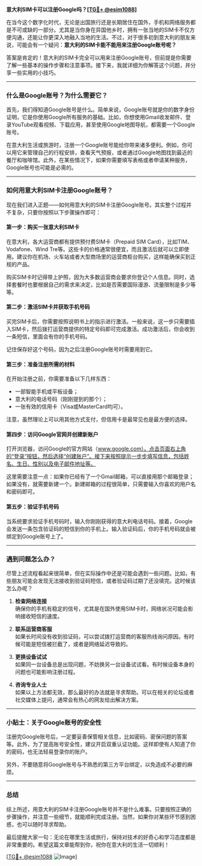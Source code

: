 **意大利SIM卡可以注册Google吗？[[TG💪+ @esim1088](https://t.me/s/esim1088)]**

在当今这个数字化时代，无论是出国旅行还是长期居住在国外，手机和网络服务都是不可或缺的一部分。尤其是当你身在异国他乡时，拥有一张当地的SIM卡不仅方便沟通，还能让你更深入地融入当地的生活。不过，对于很多初到意大利的朋友来说，可能会有一个疑问：**意大利的SIM卡能不能用来注册Google账号呢？**

答案是肯定的！意大利的SIM卡完全可以用来注册Google账号，但前提是你需要了解一些基本的操作步骤和注意事项。接下来，我就详细为你解答这个问题，并分享一些实用的小技巧。

---

### **什么是Google账号？为什么需要它？**

首先，我们得知道Google账号是什么。简单来说，Google账号就是你的数字身份证明，它是你使用Google所有服务的基础。比如，你想使用Gmail收发邮件、登录YouTube观看视频、下载应用，甚至使用Google地图导航，都需要一个Google账号。

在意大利生活或旅游时，注册一个Google账号能给你带来诸多便利。例如，你可以用它来管理自己的行程安排，查看天气预报，或者通过Google地图找到最近的餐厅和咖啡馆。此外，在某些情况下，如果你需要填写表格或者申请某种服务，Google账号也可能是必需的。

---

### **如何用意大利SIM卡注册Google账号？**

现在我们进入正题——如何用意大利的SIM卡注册Google账号。其实整个过程并不复杂，只要你按照以下步骤操作即可：

#### **第一步：购买一张意大利SIM卡**
在意大利，各大运营商都有提供预付费SIM卡（Prepaid SIM Card），比如TIM、Vodafone、Wind Tre等。这些卡的价格通常很便宜，而且激活后就可以立即使用。建议你在机场、火车站或者大型商场里的运营商柜台购买，这样能确保买到正规的产品。

购买SIM卡时记得带上护照，因为大多数运营商会要求你登记个人信息。同时，选择套餐时也要根据自己的需求来决定，比如是否需要国际漫游、流量限制是多少等等。

#### **第二步：激活SIM卡并获取手机号码**
买完SIM卡后，你需要按照说明书上的指示进行激活。一般来说，这一步只需要插入SIM卡，然后拨打运营商提供的特定号码即可完成激活。成功激活后，你会收到一条短信，里面会有你的手机号码。

记住保存好这个号码，因为之后注册Google账号时需要用到它。

#### **第三步：准备注册所需的材料**
在开始注册之前，你需要准备以下几样东西：
- 一部智能手机或平板设备；
- 意大利的电话号码（刚刚提到的那个）；
- 一张有效的信用卡（Visa或MasterCard均可）。

注意，虽然理论上可以用其他方式支付，但信用卡是最常见也是最方便的选择。

#### **第四步：访问Google官网并创建新账户**
打开浏览器，访问Google的官方网站（www.google.com）。点击页面右上角的“登录”按钮，然后选择“创建账户”。接下来按照提示一步步填写信息，包括姓名、生日、性别以及电子邮件地址等。

这里需要注意一点：如果你已经有了一个Gmail邮箱，可以直接用那个邮箱登录；如果没有，就需要新建一个。新建邮箱的过程很简单，只需要输入你喜欢的用户名和密码即可。

#### **第五步：验证手机号码**
当系统要求验证手机号码时，输入你刚刚获得的意大利电话号码。接着，Google会发送一条包含验证码的短信到你的手机上。输入验证码后，你的手机号码就会被绑定到Google账号上了。

---

### **遇到问题怎么办？**

尽管上述流程看起来很简单，但在实际操作中还是可能会遇到一些问题。比如，有些朋友可能会发现无法接收到验证码短信，或者验证码过期了还没填完。这时候该怎么办呢？

1. **检查网络连接**  
   确保你的手机有稳定的信号，尤其是在国外使用SIM卡时，网络状况可能会影响接收短信的速度。

2. **联系运营商客服**  
   如果长时间没有收到验证码，可以尝试拨打运营商的客服热线询问原因。有时候可能是短信被拦截了，或者是网络延迟导致的。

3. **更换设备试试**  
   如果同一台设备总是出现问题，不妨换另一台设备试试看。有时候设备本身的问题也可能影响注册过程。

4. **咨询专业人士**  
   如果以上方法都无效，那么最好的办法就是寻求帮助。可以在相关的论坛或者社交媒体上提问，通常会有热心的网友给出解决方案。

---

### **小贴士：关于Google账号的安全性**

注册完Google账号后，一定要妥善保管相关信息，比如密码、密保问题的答案等。此外，为了提高账号安全性，建议开启双重认证功能。这样即使有人知道了你的密码，也无法轻易登录你的账户。

另外，不要随意将Google账号与不熟悉的第三方平台绑定，以免造成不必要的麻烦。

---

### **总结**

综上所述，用意大利的SIM卡注册Google账号并不是什么难事。只要按照正确的步骤操作，并注意一些细节，就能顺利完成注册。当然，如果你对某些环节感到困惑，也可以随时寻求帮助。

最后提醒大家一句：无论在哪里生活或旅行，保持对技术的好奇心和学习态度都是非常重要的。希望这篇文章能帮到你，祝你在意大利的生活一切顺利！

[[TG💪+ @esim1088](https://t.me/s/esim1088) ![Image](https://i.postimg.cc/4NQfJmqS/Snipaste-2025-05-13-00-14-12.png)]